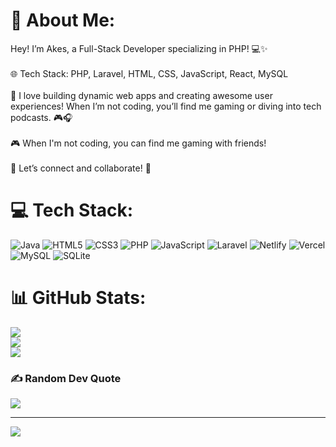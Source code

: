 # 💫 About Me:
 Hey! I’m Akes, a Full-Stack Developer specializing in PHP! 💻✨<br><br>🌐 Tech Stack: PHP, Laravel, HTML, CSS, JavaScript, React, MySQL<br><br>🚀 I love building dynamic web apps and creating awesome user experiences! When I’m not coding, you’ll find me gaming or diving into tech podcasts. 🎮🎧<br> <br>🎮 When I'm not coding, you can find me gaming with friends! <br><br>🌟 Let’s connect and collaborate! 🤝<br>


# 💻 Tech Stack:
![Java](https://img.shields.io/badge/java-%23ED8B00.svg?style=for-the-badge&logo=openjdk&logoColor=white) ![HTML5](https://img.shields.io/badge/html5-%23E34F26.svg?style=for-the-badge&logo=html5&logoColor=white) ![CSS3](https://img.shields.io/badge/css3-%231572B6.svg?style=for-the-badge&logo=css3&logoColor=white) ![PHP](https://img.shields.io/badge/php-%23777BB4.svg?style=for-the-badge&logo=php&logoColor=white) ![JavaScript](https://img.shields.io/badge/javascript-%23323330.svg?style=for-the-badge&logo=javascript&logoColor=%23F7DF1E) ![Laravel](https://img.shields.io/badge/laravel-%23FF2D20.svg?style=for-the-badge&logo=laravel&logoColor=white) ![Netlify](https://img.shields.io/badge/netlify-%23000000.svg?style=for-the-badge&logo=netlify&logoColor=#00C7B7) ![Vercel](https://img.shields.io/badge/vercel-%23000000.svg?style=for-the-badge&logo=vercel&logoColor=white) ![MySQL](https://img.shields.io/badge/mysql-4479A1.svg?style=for-the-badge&logo=mysql&logoColor=white) ![SQLite](https://img.shields.io/badge/sqlite-%2307405e.svg?style=for-the-badge&logo=sqlite&logoColor=white)
# 📊 GitHub Stats:
![](https://github-readme-stats.vercel.app/api?username=AkesSpur&theme=dark&hide_border=false&include_all_commits=true&count_private=true)<br/>
![](https://github-readme-streak-stats.herokuapp.com/?user=AkesSpur&theme=dark&hide_border=false)<br/>
![](https://github-readme-stats.vercel.app/api/top-langs/?username=AkesSpur&theme=dark&hide_border=false&include_all_commits=true&count_private=true&layout=compact)

### ✍️ Random Dev Quote
![](https://quotes-github-readme.vercel.app/api?type=horizontal&theme=radical)

---
[![](https://visitcount.itsvg.in/api?id=AkesSpur&icon=0&color=0)](https://visitcount.itsvg.in)

<!-- Proudly created with GPRM ( https://gprm.itsvg.in ) -->

